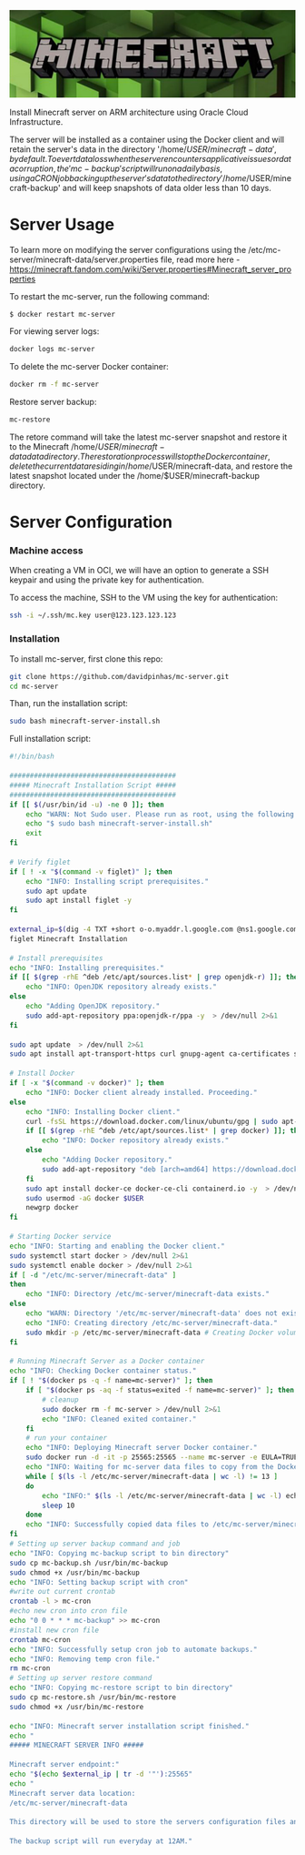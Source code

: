 ![Minecraft Server](img/mc-server.png)

Install Minecraft server on ARM architecture using Oracle Cloud Infrastructure.

The server will be installed as a container using the Docker client and will retain the server's data in the directory '/home/$USER/minecraft-data', by default. 
To evert data loss when the server encounters applicative issues or data corruption, the 'mc-backup' script will run on a daily basis, using a CRON job backing up the server's data to the directory '/home/$USER/minecraft-backup' and will keep snapshots of data older less than 10 days.

# Server Usage
To learn more on modifying the server configurations using the /etc/mc-server/minecraft-data/server.properties file, read more here - https://minecraft.fandom.com/wiki/Server.properties#Minecraft_server_properties

To restart the mc-server, run the following command:
```bash
$ docker restart mc-server
```

For viewing server logs:
```bash
docker logs mc-server
```

To delete the mc-server Docker container:
```bash
docker rm -f mc-server
```

Restore server backup:
```bash
mc-restore
```

The retore command will take the latest mc-server snapshot and restore it to the Minecraft /home/$USER/minecraft-data data directory.
The restoration process will stop the Docker container, delete the current data residing in /home/$USER/minecraft-data, and restore the latest snapshot located under the /home/$USER/minecraft-backup directory.

# Server Configuration
### Machine access
When creating a VM in OCI, we will have an option to generate a SSH keypair and using the private key for authentication.

To access the machine, SSH to the VM using the key for authentication:
```bash
ssh -i ~/.ssh/mc.key user@123.123.123.123
```

### Installation
To install mc-server, first clone this repo:
```bash
git clone https://github.com/davidpinhas/mc-server.git
cd mc-server
```

Than, run the installation script:
```bash
sudo bash minecraft-server-install.sh
```

Full installation script:
```bash
#!/bin/bash

#########################################
##### Minecraft Installation Script #####
#########################################
if [[ $(/usr/bin/id -u) -ne 0 ]]; then
    echo "WARN: Not Sudo user. Please run as root, using the following command:"
    echo "$ sudo bash minecraft-server-install.sh"
    exit
fi

# Verify figlet
if [ ! -x "$(command -v figlet)" ]; then
    echo "INFO: Installing script prerequisites."
    sudo apt update
    sudo apt install figlet -y
fi

external_ip=$(dig -4 TXT +short o-o.myaddr.l.google.com @ns1.google.com)
figlet Minecraft Installation

# Install prerequisites
echo "INFO: Installing prerequisites."
if [[ $(grep -rhE ^deb /etc/apt/sources.list* | grep openjdk-r) ]]; then
    echo "INFO: OpenJDK repository already exists."
else
    echo "Adding OpenJDK repository."
    sudo add-apt-repository ppa:openjdk-r/ppa -y  > /dev/null 2>&1
fi

sudo apt update  > /dev/null 2>&1
sudo apt install apt-transport-https curl gnupg-agent ca-certificates software-properties-common -y  > /dev/null 2>&1

# Install Docker
if [ -x "$(command -v docker)" ]; then
    echo "INFO: Docker client already installed. Proceeding."
else
    echo "INFO: Installing Docker client."
    curl -fsSL https://download.docker.com/linux/ubuntu/gpg | sudo apt-key add - 
    if [[ $(grep -rhE ^deb /etc/apt/sources.list* | grep docker) ]]; then
        echo "INFO: Docker repository already exists."
    else
        echo "Adding Docker repository."
        sudo add-apt-repository "deb [arch=amd64] https://download.docker.com/linux/ubuntu focal stable" -y > /dev/null 2>&1
    fi
	sudo apt install docker-ce docker-ce-cli containerd.io -y  > /dev/null 2>&1
	sudo usermod -aG docker $USER
	newgrp docker
fi

# Starting Docker service
echo "INFO: Starting and enabling the Docker client."
sudo systemctl start docker > /dev/null 2>&1
sudo systemctl enable docker > /dev/null 2>&1
if [ -d "/etc/mc-server/minecraft-data" ] 
then
    echo "INFO: Directory /etc/mc-server/minecraft-data exists." 
else
    echo "WARN: Directory '/etc/mc-server/minecraft-data' does not exists."
    echo "INFO: Creating directory /etc/mc-server/minecraft-data."
    sudo mkdir -p /etc/mc-server/minecraft-data # Creating Docker volume directory to store MC server configuration files
fi

# Running Minecraft Server as a Docker container
echo "INFO: Checking Docker container status."
if [ ! "$(docker ps -q -f name=mc-server)" ]; then
    if [ "$(docker ps -aq -f status=exited -f name=mc-server)" ]; then
        # cleanup
        sudo docker rm -f mc-server > /dev/null 2>&1
        echo "INFO: Cleaned exited container."
    fi
    # run your container
    echo "INFO: Deploying Minecraft server Docker container."
    sudo docker run -d -it -p 25565:25565 --name mc-server -e EULA=TRUE --restart unless-stopped -v /etc/mc-server/minecraft-data:/data itzg/minecraft-server > /dev/null 2>&1
    echo "INFO: Waiting for mc-server data files to copy from the Docker container."
    while [ $(ls -l /etc/mc-server/minecraft-data | wc -l) != 13 ]
    do
        echo "INFO:" $(ls -l /etc/mc-server/minecraft-data | wc -l) echo "out of 13 copied. Waiting 10 seconds."
        sleep 10
    done
    echo "INFO: Successfully copied data files to /etc/mc-server/minecraft-data directory."
fi
# Setting up server backup command and job
echo "INFO: Copying mc-backup script to bin directory"
sudo cp mc-backup.sh /usr/bin/mc-backup
sudo chmod +x /usr/bin/mc-backup
echo "INFO: Setting backup script with cron"
#write out current crontab
crontab -l > mc-cron
#echo new cron into cron file
echo "0 0 * * * mc-backup" >> mc-cron
#install new cron file
crontab mc-cron
echo "INFO: Successfully setup cron job to automate backups."
echo "INFO: Removing temp cron file."
rm mc-cron
# Setting up server restore command
echo "INFO: Copying mc-restore script to bin directory"
sudo cp mc-restore.sh /usr/bin/mc-restore
sudo chmod +x /usr/bin/mc-restore

echo "INFO: Minecraft server installation script finished."
echo "
##### MINECRAFT SERVER INFO #####

Minecraft server endpoint:"
echo "$(echo $external_ip | tr -d '"'):25565"
echo "
Minecraft server data location:
/etc/mc-server/minecraft-data

This directory will be used to store the servers configuration files and data.

The backup script will run everyday at 12AM."
```